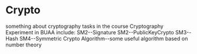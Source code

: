 # Crypto
something about cryptography
tasks in the course Cryptography Experiment in BUAA
include:
SM2--Signature
SM2--PublicKeyCrypto
SM3--Hash
SM4--Symmetric Crypto
Algorithm--some useful algorithm based on number theory
